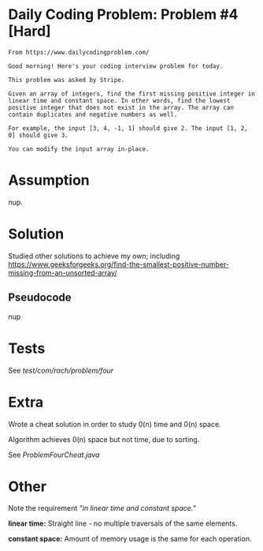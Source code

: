 # Daily Coding Problem: Problem #4 [Hard]

````
From https://www.dailycodingproblem.com/

Good morning! Here's your coding interview problem for today.

This problem was asked by Stripe.

Given an array of integers, find the first missing positive integer in linear time and constant space. In other words, find the lowest positive integer that does not exist in the array. The array can contain duplicates and negative numbers as well.

For example, the input [3, 4, -1, 1] should give 2. The input [1, 2, 0] should give 3.

You can modify the input array in-place.
````

# Assumption

nup.

# Solution

Studied other solutions to achieve my own; including https://www.geeksforgeeks.org/find-the-smallest-positive-number-missing-from-an-unsorted-array/

## Pseudocode

nup

# Tests

See *test/com/rach/problem/four*

# Extra

Wrote a cheat solution in order to study 0(n) time and 0(n) space.

Algorithm achieves 0(n) space but not time, due to sorting.

See *ProblemFourCheat.java*

# Other

Note the requirement *"in linear time and constant space."*

**linear time:** Straight line - no multiple traversals of the same elements.

**constant space:** Amount of memory usage is the same for each operation.